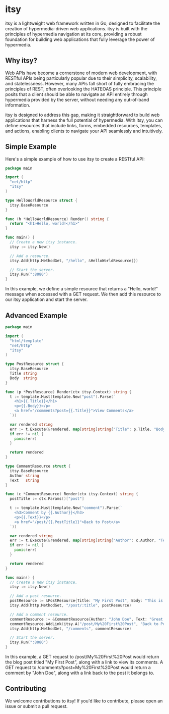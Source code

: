 # itsy

itsy is a lightweight web framework written in Go, designed to facilitate the creation of hypermedia-driven web applications. itsy is built with the principles of hypermedia navigation at its core, providing a robust foundation for building web applications that fully leverage the power of hypermedia.

## Why itsy?

Web APIs have become a cornerstone of modern web development, with RESTful APIs being particularly popular due to their simplicity, scalability, and statelessness. However, many APIs fall short of fully embracing the principles of REST, often overlooking the HATEOAS principle. This principle posits that a client should be able to navigate an API entirely through hypermedia provided by the server, without needing any out-of-band information.

itsy is designed to address this gap, making it straightforward to build web applications that harness the full potential of hypermedia. With itsy, you can define resources that include links, forms, embedded resources, templates, and actions, enabling clients to navigate your API seamlessly and intuitively.

## Simple Example

Here's a simple example of how to use itsy to create a RESTful API:

```go
package main

import (
  "net/http"
  "itsy"
)

type HelloWorldResource struct {
  itsy.BaseResource
}

func (h *HelloWorldResource) Render() string {
  return "<h1>Hello, world!</h1>"
}

func main() {
  // Create a new itsy instance.
  itsy := itsy.New()

  // Add a resource.
  itsy.Add(http.MethodGet, "/hello", &HelloWorldResource{})

  // Start the server.
  itsy.Run(":8080")
}

```

In this example, we define a simple resource that returns a "Hello, world!" message when accessed with a GET request. We then add this resource to our itsy application and start the server.

## Advanced Example

```go
package main

import (
  "html/template"
  "net/http"
  "itsy"
)

type PostResource struct {
  itsy.BaseResource
  Title string
  Body  string
}

func (p *PostResource) Render(ctx itsy.Context) string {
  t := template.Must(template.New("post").Parse(`
    <h1>{{.Title}}</h1>
    <p>{{.Body}}</p>
    <a href="/comments?post={{.Title}}">View Comments</a>
  `))

  var rendered string
  err := t.Execute(&rendered, map[string]string{"Title": p.Title, "Body": p.Body})
  if err != nil {
    panic(err)
  }

  return rendered
}

type CommentResource struct {
  itsy.BaseResource
  Author string
  Text   string
}

func (c *CommentResource) Render(ctx itsy.Context) string {
  postTitle := ctx.Params()["post"]

  t := template.Must(template.New("comment").Parse(`
    <h3>Comment by {{.Author}}</h3>
    <p>{{.Text}}</p>
    <a href="/post/{{.PostTitle}}">Back to Post</a>
  `))

  var rendered string
  err := t.Execute(&rendered, map[string]string{"Author": c.Author, "Text": c.Text, "PostTitle": postTitle})
  if err != nil {
    panic(err)
  }

  return rendered
}

func main() {
  // Create a new itsy instance.
  itsy := itsy.New()

  // Add a post resource.
  postResource := &PostResource{Title: "My First Post", Body: "This is my first blog post."}
  itsy.Add(http.MethodGet, "/post/:title", postResource)

  // Add a comment resource.
  commentResource := &CommentResource{Author: "John Doe", Text: "Great post!"}
  commentResource.AddLink(itsy.A("/post/My%20First%20Post", "Back to Post"))
  itsy.Add(http.MethodGet, "/comments", commentResource)

  // Start the server.
  itsy.Run(":8080")
}
```

In this example, a GET request to /post/My%20First%20Post would return the blog post titled "My First Post", along with a link to view its comments. A GET request to /comments?post=My%20First%20Post would return a comment by "John Doe", along with a link back to the post it belongs to.

## Contributing

We welcome contributions to itsy! If you'd like to contribute, please open an issue or submit a pull request.
